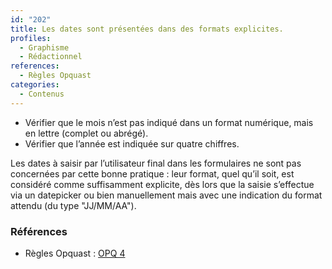 ```yaml
---
id: "202"
title: Les dates sont présentées dans des formats explicites.
profiles:
  - Graphisme
  - Rédactionnel
references:
  - Règles Opquast
categories:
  - Contenus
---
```


* Vérifier que le mois n’est pas indiqué dans un format numérique, mais en lettre (complet ou abrégé).
* Vérifier que l’année est indiquée sur quatre chiffres.

Les dates à saisir par l’utilisateur final dans les formulaires ne sont pas concernées par cette bonne pratique : leur format, quel qu’il soit, est considéré comme suffisamment explicite, dès lors que la saisie s’effectue via un datepicker ou bien manuellement mais avec une indication du format attendu (du type "JJ/MM/AA").

### Références

*   Règles Opquast : [OPQ 4](https://checklists.opquast.com/fr/assurance-qualite-web/les-dates-sont-presentees-dans-des-formats-explicites)
